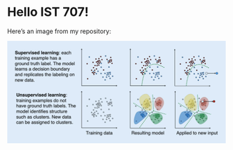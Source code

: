 # Hello IST 707!
Here’s an image from my repository:

![Supervised vs Unsupervised Learning](Supervised_and_unsupervised_machine_learning.webp)